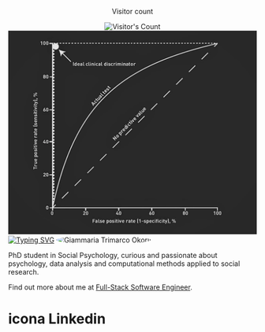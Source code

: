<div align="center"> 
  <p>Visitor count</p>
  <img src="https://profile-counter.glitch.me/{Gt87It}/count.svg" alt="Visitor's Count" />
</div>

<img src="https://github.com/Gt87It/Gt87It/blob/main/ROC-curve-1.webp" alt="Banner ROC curve">

<div>
  <a href="https://git.io/typing-svg"><img src="https://readme-typing-svg.herokuapp.com?font=Lato&pause=500&multiline=true&repeat=false&width=435&lines=Giammaria+Trimarco;Phd+student+at+Sapienza+University+of+Rome" alt="Typing SVG" /></a>
  <img src="your-photo.jpg" alt="Giammaria Trimarco Okorji" style="width: 150px; height: auto; border-radius: 50%;" />
  <p>PhD student in Social Psychology, curious and passionate about psychology, data analysis and computational methods applied to social research.</p>
  <p>Find out more about me at <a href="https://www.linkedin.com/in/giammaria-trimarco-82a8151ba/" target="_blank">Full-Stack Software Engineer</a>.</p>

</div>



# icona Linkedin #

<p>
  <a href="https://www.linkedin.com/in/giammaria-trimarco-82a8151ba/" target="_blank"><i class="fa fa-linkedin" style="font-size: 24px;"></i></a>
</p>
